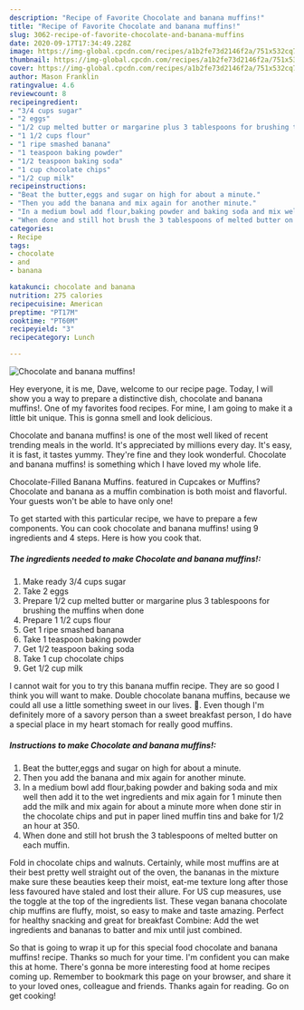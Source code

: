 ```yaml
---
description: "Recipe of Favorite Chocolate and banana muffins!"
title: "Recipe of Favorite Chocolate and banana muffins!"
slug: 3062-recipe-of-favorite-chocolate-and-banana-muffins
date: 2020-09-17T17:34:49.228Z
image: https://img-global.cpcdn.com/recipes/a1b2fe73d2146f2a/751x532cq70/chocolate-and-banana-muffins-recipe-main-photo.jpg
thumbnail: https://img-global.cpcdn.com/recipes/a1b2fe73d2146f2a/751x532cq70/chocolate-and-banana-muffins-recipe-main-photo.jpg
cover: https://img-global.cpcdn.com/recipes/a1b2fe73d2146f2a/751x532cq70/chocolate-and-banana-muffins-recipe-main-photo.jpg
author: Mason Franklin
ratingvalue: 4.6
reviewcount: 8
recipeingredient:
- "3/4 cups sugar"
- "2 eggs"
- "1/2 cup melted butter or margarine plus 3 tablespoons for brushing the muffins when done"
- "1 1/2 cups flour"
- "1 ripe smashed banana"
- "1 teaspoon baking powder"
- "1/2 teaspoon baking soda"
- "1 cup chocolate chips"
- "1/2 cup milk"
recipeinstructions:
- "Beat the butter,eggs and sugar on high for about a minute."
- "Then you add the banana and mix again for another minute."
- "In a medium bowl add flour,baking powder and baking soda and mix well then add it to the wet ingredients and mix again for 1 minute then add the milk and mix again for about a minute more when done stir in the chocolate chips and put in paper lined muffin tins and bake for 1/2 an hour at 350."
- "When done and still hot brush the 3 tablespoons of melted butter on each muffin."
categories:
- Recipe
tags:
- chocolate
- and
- banana

katakunci: chocolate and banana 
nutrition: 275 calories
recipecuisine: American
preptime: "PT17M"
cooktime: "PT60M"
recipeyield: "3"
recipecategory: Lunch

---
```



![Chocolate and banana muffins!](https://img-global.cpcdn.com/recipes/a1b2fe73d2146f2a/751x532cq70/chocolate-and-banana-muffins-recipe-main-photo.jpg)

Hey everyone, it is me, Dave, welcome to our recipe page. Today, I will show you a way to prepare a distinctive dish, chocolate and banana muffins!. One of my favorites food recipes. For mine, I am going to make it a little bit unique. This is gonna smell and look delicious.

Chocolate and banana muffins! is one of the most well liked of recent trending meals in the world. It's appreciated by millions every day. It's easy, it is fast, it tastes yummy. They're fine and they look wonderful. Chocolate and banana muffins! is something which I have loved my whole life.

Chocolate-Filled Banana Muffins. featured in Cupcakes or Muffins? Chocolate and banana as a muffin combination is both moist and flavorful. Your guests won&#39;t be able to have only one!


To get started with this particular recipe, we have to prepare a few components. You can cook chocolate and banana muffins! using 9 ingredients and 4 steps. Here is how you cook that.

<!--inarticleads1-->

##### The ingredients needed to make Chocolate and banana muffins!:

1. Make ready 3/4 cups sugar
1. Take 2 eggs
1. Prepare 1/2 cup melted butter or margarine plus 3 tablespoons for brushing the muffins when done
1. Prepare 1 1/2 cups flour
1. Get 1 ripe smashed banana
1. Take 1 teaspoon baking powder
1. Get 1/2 teaspoon baking soda
1. Take 1 cup chocolate chips
1. Get 1/2 cup milk


I cannot wait for you to try this banana muffin recipe. They are so good I think you will want to make. Double chocolate banana muffins, because we could all use a little something sweet in our lives. 🙂. Even though I&#39;m definitely more of a savory person than a sweet breakfast person, I do have a special place in my heart stomach for really good muffins. 

<!--inarticleads2-->

##### Instructions to make Chocolate and banana muffins!:

1. Beat the butter,eggs and sugar on high for about a minute.
1. Then you add the banana and mix again for another minute.
1. In a medium bowl add flour,baking powder and baking soda and mix well then add it to the wet ingredients and mix again for 1 minute then add the milk and mix again for about a minute more when done stir in the chocolate chips and put in paper lined muffin tins and bake for 1/2 an hour at 350.
1. When done and still hot brush the 3 tablespoons of melted butter on each muffin.


Fold in chocolate chips and walnuts. Certainly, while most muffins are at their best pretty well straight out of the oven, the bananas in the mixture make sure these beauties keep their moist, eat-me texture long after those less favoured have staled and lost their allure. For US cup measures, use the toggle at the top of the ingredients list. These vegan banana chocolate chip muffins are fluffy, moist, so easy to make and taste amazing. Perfect for healthy snacking and great for breakfast Combine: Add the wet ingredients and bananas to batter and mix until just combined. 

So that is going to wrap it up for this special food chocolate and banana muffins! recipe. Thanks so much for your time. I'm confident you can make this at home. There's gonna be more interesting food at home recipes coming up. Remember to bookmark this page on your browser, and share it to your loved ones, colleague and friends. Thanks again for reading. Go on get cooking!
